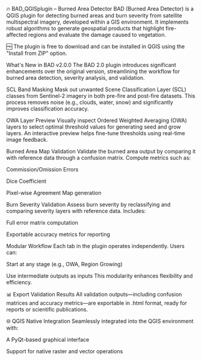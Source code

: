🔥 BAD_QGISplugin – Burned Area Detector
BAD (Burned Area Detector) is a QGIS plugin for detecting burned areas and burn severity from satellite multispectral imagery, developed within a GIS environment.
It implements robust algorithms to generate geospatial products that highlight fire-affected regions and evaluate the damage caused to vegetation.

🆓 The plugin is free to download and can be installed in QGIS using the "Install from ZIP" option.

 What's New in BAD v2.0.0
The BAD 2.0 plugin introduces significant enhancements over the original version, streamlining the workflow for burned area detection, severity analysis, and validation.

SCL Band Masking
Mask out unwanted Scene Classification Layer (SCL) classes from Sentinel-2 imagery in both pre-fire and post-fire datasets.
This process removes noise (e.g., clouds, water, snow) and significantly improves classification accuracy.

OWA Layer Preview
Visually inspect Ordered Weighted Averaging (OWA) layers to select optimal threshold values for generating seed and grow layers.
An interactive preview helps fine-tune thresholds using real-time image feedback.

Burned Area Map Validation
Validate the burned area output by comparing it with reference data through a confusion matrix.
Compute metrics such as:

Commission/Omission Errors

Dice Coefficient

Pixel-wise Agreement Map generation

Burn Severity Validation
Assess burn severity by reclassifying and comparing severity layers with reference data.
Includes:

Full error matrix computation

Exportable accuracy metrics for reporting

Modular Workflow
Each tab in the plugin operates independently.
Users can:

Start at any stage (e.g., OWA, Region Growing)

Use intermediate outputs as inputs
This modularity enhances flexibility and efficiency.

📊 Export Validation Results
All validation outputs—including confusion matrices and accuracy metrics—are exportable in .html format, ready for reports or scientific publications.

🌐 QGIS Native Integration
Seamlessly integrated into the QGIS environment with:

A PyQt-based graphical interface

Support for native raster and vector operations
